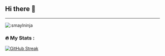 ## Hi there 👋
<p align="center">
    <hr />
    <img src="https://count.getloli.com/@:smaylninja?theme=capoo-2" alt=":smaylninja" />
</p>

### :fire: My Stats :

[![GitHub Streak](http://github-readme-streak-stats.herokuapp.com?user=your-github-username&theme=dark&background=000000)](https://git.io/streak-stats)
